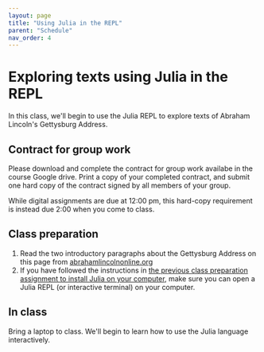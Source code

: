 ```yaml
---
layout: page
title: "Using Julia in the REPL"
parent: "Schedule"
nav_order: 4
---
```


# Exploring texts using Julia in the REPL

In this class, we'll begin to use the Julia REPL to explore texts of Abraham Lincoln's Gettysburg Address.

## Contract for group work

Please download and complete the contract for group work availabe in the course Google drive. Print a copy of your completed contract, and submit one hard copy of the contract signed by all members of your group.

While digital assignments are due at 12:00 pm, this hard-copy requirement is instead due 2:00 when you come to class.

## Class preparation


1. Read the two introductory paragraphs about the Gettysburg Address on this page from [abrahamlincolnonline.org](https://www.abrahamlincolnonline.org/lincoln/speeches/gettysburg.htm)
2. If you have followed the instructions in [the previous class preparation assignment to install Julia on your computer](../content+tech1/), make sure you can open a Julia REPL (or interactive terminal) on your computer.


## In class

Bring a laptop to class.  We'll begin to learn how to use the Julia language interactively.
